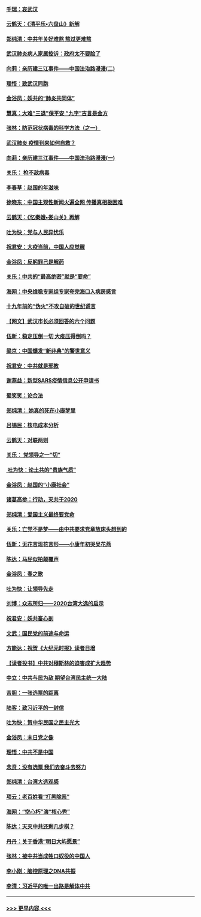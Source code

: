 #### [千瑞：哀武汉](../pages/nsc993/n11833647.md?t=01311433) 
#### [云鹤天：《清平乐▪六盘山》新解](../pages/nsc993/n11833611.md?t=01311433) 
#### [郑纯清：中共年关好难熬 熬过更难熬](../pages/nsc993/n11833489.md?t=01311433) 
#### [武汉肺炎病人家属控诉：政府太不要脸了](../pages/nsc993/n11833205.md?t=01311433) 
#### [向莉：亲历建三江事件——中国法治路漫漫(二)](../pages/nsc993/n11829102.md?t=01311433) 
#### [理悟：致武汉同胞](../pages/nsc993/n11831522.md?t=01311433) 
#### [金浴凤：妖共的“肺炎共同体”](../pages/nsc993/n11829448.md?t=01311433) 
#### [慧真：大难“三退”保平安 “九字”吉言是金方](../pages/nsc993/n11829501.md?t=01311433) 
#### [张林：防范冠状病毒的科学方法（之一）](../pages/nsc993/n11828618.md?t=01311433) 
#### [武汉肺炎 疫情到来如何自救？](../pages/nsc993/n11827632.md?t=01311433) 
#### [向莉：亲历建三江事件——中国法治路漫漫(一)](../pages/nsc993/n11827190.md?t=01311433) 
#### [关乐： 枪不敌病毒](../pages/nsc993/n11826746.md?t=01311433) 
#### [李春草：赵国的年滋味](../pages/nsc993/n11826321.md?t=01311433) 
#### [徐晓东：中国主观性新闻火遍全网 传播真相极困难](../pages/nsc993/n11826508.md?t=01311433) 
#### [云鹤天：《忆秦娥▪娄山关》再解](../pages/nsc993/n11824682.md?t=01311433) 
#### [吐为快：党与人民异忧乐](../pages/nsc993/n11824660.md?t=01311433) 
#### [祝君安：大疫当前，中国人应觉醒](../pages/nsc993/n11821946.md?t=01311433) 
#### [金浴凤：反躬罪己是解药](../pages/nsc993/n11820280.md?t=01311433) 
#### [关乐：中共的“最高绝密”就是“要命”](../pages/nsc993/n11816946.md?t=01311433) 
#### [海网：中央维稳专家组专家夸完海口入病房感言](../pages/nsc993/n11815138.md?t=01311433) 
#### [十九年前的“伪火”不攻自破的世纪谎言](../pages/nsc993/n11813238.md?t=01311433) 
#### [【网文】武汉市长必须回答的六个问题](../pages/nsc993/n11813848.md?t=01311433) 
#### [伍新：稳定压倒一切 大疫压得倒吗？](../pages/nsc993/n11812634.md?t=01311433) 
#### [梁京：中国爆发“新非典”的警世意义](../pages/nsc993/n11812554.md?t=01311433) 
#### [祝君安：中共就是邪教](../pages/nsc993/n11812431.md?t=01311433) 
#### [谢燕益：新型SARS疫情信息公开申请书](../pages/nsc993/n11808840.md?t=01311433) 
#### [蜀笑笑：论合法](../pages/nsc993/n11808064.md?t=01311433) 
#### [郑纯清： 她真的死在小康梦里](../pages/nsc993/n11806623.md?t=01311433) 
#### [吕锡民：核电成本分析](../pages/nsc993/n11806284.md?t=01311433) 
#### [云鹤天：对联两则](../pages/nsc993/n11805957.md?t=01311433) 
#### [关乐： 党领导之一“切”](../pages/nsc993/n11804505.md?t=01311433) 
#### [ 吐为快：论土共的“贵族气质”](../pages/nsc993/n11804490.md?t=01311433) 
#### [金浴凤：赵国的“小康社会”](../pages/nsc993/n11804452.md?t=01311433) 
#### [诸葛高参：行动，灭共于2020](../pages/nsc993/n11804120.md?t=01311433) 
#### [郑纯清：爱国主义最终要党命](../pages/nsc993/n11802197.md?t=01311433) 
#### [关乐：亡党不是梦——由中共要求党章放床头想到的](../pages/nsc993/n11802156.md?t=01311433) 
#### [伍新：无花言现花言形——小康年初哭吴花燕](../pages/nsc993/n11800044.md?t=01311433) 
#### [陈达：马屁似拍颠覆声](../pages/nsc993/n11800010.md?t=01311433) 
#### [金浴凤：春之歌](../pages/nsc993/n11797687.md?t=01311433) 
#### [吐为快：让领导先走](../pages/nsc993/n11797512.md?t=01311433) 
#### [刘博：众志所归——2020台湾大选的启示](../pages/nsc993/n11796878.md?t=01311433) 
#### [祝君安：妖共畜心剖](../pages/nsc993/n11794273.md?t=01311433) 
#### [文武：国民党的前途与命运](../pages/nsc993/n11794198.md?t=01311433) 
#### [方能达：祝贺《大纪元时报》读者日增](../pages/nsc993/n11793807.md?t=01311433) 
#### [【读者投书】中共对穆斯林的迫害成扩大趋势](../pages/nsc993/n11791371.md?t=01311433) 
#### [中立：中共与民为敌 期望台湾民主统一大陆](../pages/nsc993/n11790392.md?t=01311433) 
#### [苦胆：一张选票的距离](../pages/nsc993/n11788914.md?t=01311433) 
#### [陆客：致习近平的一封信](../pages/nsc993/n11788867.md?t=01311433) 
#### [吐为快：贺中华民国之民主光大](../pages/nsc993/n11788618.md?t=01311433) 
#### [金浴凤：末日党之像](../pages/nsc993/n11787475.md?t=01311433) 
#### [理悟：中共不是中国](../pages/nsc993/n11787463.md?t=01311433) 
#### [念贲：没有选票  我们去奋斗去努力](../pages/nsc993/n11787398.md?t=01311433) 
#### [郑纯清：台湾大选观感](../pages/nsc993/n11786210.md?t=01311433) 
#### [项云：老百姓看“打黑除恶”](../pages/nsc993/n11785398.md?t=01311433) 
#### [海网：“空心朽”演“核心秀”](../pages/nsc993/n11783874.md?t=01311433) 
#### [陈达：天灭中共还剩几步棋？](../pages/nsc993/n11783719.md?t=01311433) 
#### [丹丹：关于香港“明日大屿愿景”](../pages/nsc993/n11783273.md?t=01311433) 
#### [张林：被中共当成牲口奴役的中国人](../pages/nsc993/n11782397.md?t=01311433) 
#### [李小刚：脑控原理之DNA共振](../pages/nsc993/n11780962.md?t=01311433) 
#### [李清：习近平的唯一出路是解体中共](../pages/nsc993/n11780866.md?t=01311433) 

----
#### [ >>> 更早内容 <<< ](../indexes/nsc993-earlier.md)
